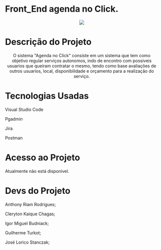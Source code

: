 #  Front_End agenda no Click.

<p align="center"><img src="http://img.shields.io/static/v1?label=STATUS&message=EM%20DESENVOLVIMENTO&color=GREEN&style=for-the-badge"/></p>

# Descrição do Projeto

<p align="center"> O sistema "Agenda no Click" consiste em um sistema que tem como objetivo regular serviços autonomos, indo de encontro com possiveis usuarios que queiram contratar o mesmo, tendo como base avaliações de outros usuarios, local, disponibilidade e orçamento para a realização do serviço.</p>

# Tecnologias Usadas

<p aling="center">Visual Studio Code</p>
<p aling="center"> Pgadmin</p>
<p aling="center"> Jira</p>
<p aling="center"> Postman</p>

# Acesso ao Projeto

<p aling="center"> Atualmente não está disponível.</p>

# Devs do Projeto

<p aling="center"> Anthony Riam Rodrigues;</p>
<p aling="center"> Cleryton Kaique Chagas;</p>
<p aling="center"> Igor Miguel Budniack;</p>
<p aling="center"> Guilherme Turkot;</p>
<p aling="center"> José Lorico Stanczak;</p>
